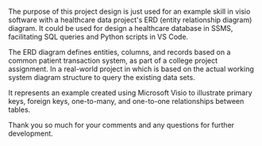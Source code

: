 The purpose of this  project design is just used for an example skill in visio software with  a healthcare data project's ERD (entity relationship diagram) diagram. It could be used for design a healthcare database in SSMS, facilitating SQL queries and Python scripts in VS Code.

The ERD diagram defines entities, columns, and records based on a common patient transaction system, as part of a college project assignment. In a real-world project in which 
is based on the actual working system diagram structure to query the existing data sets. 

It represents an example created using Microsoft Visio to illustrate primary keys, foreign keys, one-to-many, and one-to-one relationships between tables.

Thank you so much for your  comments and any questions for further development.
